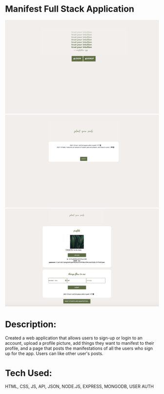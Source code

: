 # Manifest Full Stack Application

![alt tag](screenshot1.png)
![alt tag](screenshot3.png)
![alt tag](screenshot2.png)

# Description: 

Created a web application that allows users to sign-up or login to an account, upload a profile picture, add things they want to manifest to their profile, and a page that posts the manifestations of all the users who sign up for the app. Users can like other user's posts. 
# Tech Used:

 HTML, CSS, JS, API, JSON, NODE.JS, EXPRESS, MONGODB, USER AUTH